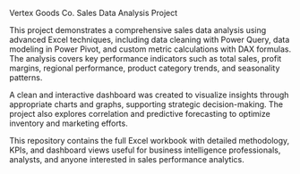 Vertex Goods Co. Sales Data Analysis Project

This project demonstrates a comprehensive sales data analysis using advanced Excel techniques, including data cleaning with Power Query, data modeling in Power Pivot, and custom metric calculations with DAX formulas. The analysis covers key performance indicators such as total sales, profit margins, regional performance, product category trends, and seasonality patterns.

A clean and interactive dashboard was created to visualize insights through appropriate charts and graphs, supporting strategic decision-making. The project also explores correlation and predictive forecasting to optimize inventory and marketing efforts.

This repository contains the full Excel workbook with detailed methodology, KPIs, and dashboard views useful for business intelligence professionals, analysts, and anyone interested in sales performance analytics.

